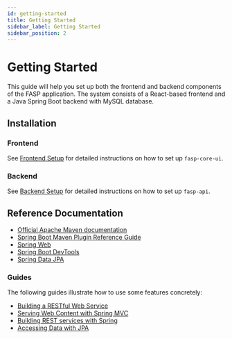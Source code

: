 ```yaml
---
id: getting-started
title: Getting Started
sidebar_label: Getting Started
sidebar_position: 2
---
```


# Getting Started

This guide will help you set up both the frontend and backend components of the FASP application. The system consists of a React-based frontend and a Java Spring Boot backend with MySQL database.

## Installation

### Frontend

See [Frontend Setup](./installation/fasp-core-ui.md) for detailed instructions on how to set up `fasp-core-ui`.

### Backend

See [Backend Setup](./installation/fasp-api.md) for detailed instructions on how to set up `fasp-api`.

## Reference Documentation

* [Official Apache Maven documentation](https://maven.apache.org/guides/index.html)
* [Spring Boot Maven Plugin Reference Guide](https://docs.spring.io/spring-boot/docs/2.2.1.RELEASE/maven-plugin/)
* [Spring Web](https://docs.spring.io/spring-boot/docs/2.2.1.RELEASE/reference/htmlsingle/#boot-features-developing-web-applications)
* [Spring Boot DevTools](https://docs.spring.io/spring-boot/docs/2.2.1.RELEASE/reference/htmlsingle/#using-boot-devtools)
* [Spring Data JPA](https://docs.spring.io/spring-boot/docs/2.2.1.RELEASE/reference/htmlsingle/#boot-features-jpa-and-spring-data)

### Guides
The following guides illustrate how to use some features concretely:

* [Building a RESTful Web Service](https://spring.io/guides/gs/rest-service/)
* [Serving Web Content with Spring MVC](https://spring.io/guides/gs/serving-web-content/)
* [Building REST services with Spring](https://spring.io/guides/tutorials/bookmarks/)
* [Accessing Data with JPA](https://spring.io/guides/gs/accessing-data-jpa/)